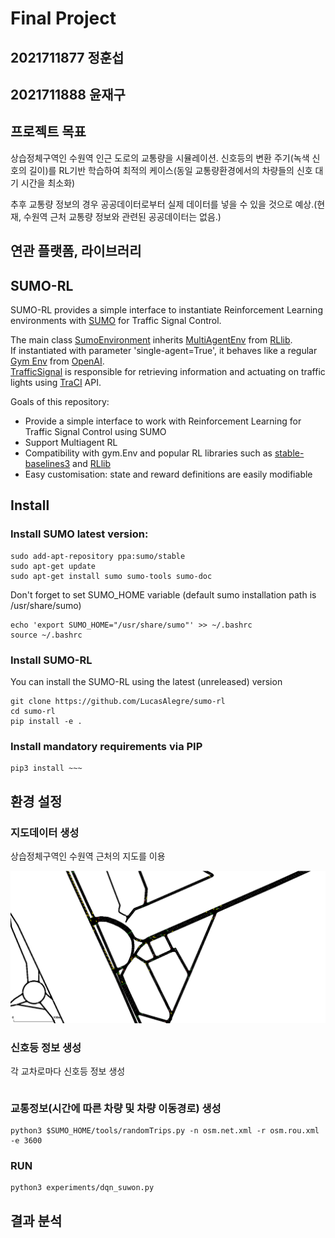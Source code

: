 # Final Project
## 2021711877 정훈섭
## 2021711888 윤재구


## 프로젝트 목표
상습정체구역인 수원역 인근 도로의 교통량을 시뮬레이션.
신호등의 변환 주기(녹색 신호의 길이)를 RL기반 학습하여 최적의 케이스(동일 교통량환경에서의 차량들의 신호 대기 시간을 최소화)


추후 교통량 정보의 경우 공공데이터로부터 실제 데이터를 넣을 수 있을 것으로 예상.(현재, 수원역 근처 교통량 정보와 관련된 공공데이터는 없음.)

## 연관 플랫폼, 라이브러리

## SUMO-RL
SUMO-RL provides a simple interface to instantiate Reinforcement Learning environments with [SUMO](https://github.com/eclipse/sumo) for Traffic Signal Control. 

The main class [SumoEnvironment](https://github.com/LucasAlegre/sumo-rl/blob/master/environment/env.py) inherits [MultiAgentEnv](https://github.com/ray-project/ray/blob/master/python/ray/rllib/env/multi_agent_env.py) from [RLlib](https://github.com/ray-project/ray/tree/master/python/ray/rllib).  
If instantiated with parameter 'single-agent=True', it behaves like a regular [Gym Env](https://github.com/openai/gym/blob/master/gym/core.py) from [OpenAI](https://github.com/openai).  
[TrafficSignal](https://github.com/LucasAlegre/sumo-rl/blob/master/environment/traffic_signal.py) is responsible for retrieving information and actuating on traffic lights using [TraCI](https://sumo.dlr.de/wiki/TraCI) API.

Goals of this repository:
- Provide a simple interface to work with Reinforcement Learning for Traffic Signal Control using SUMO
- Support Multiagent RL
- Compatibility with gym.Env and popular RL libraries such as [stable-baselines3](https://github.com/DLR-RM/stable-baselines3) and [RLlib](https://docs.ray.io/en/master/rllib.html)
- Easy customisation: state and reward definitions are easily modifiable

## Install

### Install SUMO latest version:

```
sudo add-apt-repository ppa:sumo/stable
sudo apt-get update
sudo apt-get install sumo sumo-tools sumo-doc 
```
Don't forget to set SUMO_HOME variable (default sumo installation path is /usr/share/sumo)
```
echo 'export SUMO_HOME="/usr/share/sumo"' >> ~/.bashrc
source ~/.bashrc
```

### Install SUMO-RL

You can install the SUMO-RL using the latest (unreleased) version
```
git clone https://github.com/LucasAlegre/sumo-rl
cd sumo-rl
pip install -e .
```

### Install mandatory requirements via PIP
```
pip3 install ~~~
```

## 환경 설정
### 지도데이터 생성
상습정체구역인 수원역 근처의 지도를 이용

![](./outputs/suwon_station.png)

### 신호등 정보 생성
각 교차로마다 신호등 정보 생성

```
```

### 교통정보(시간에 따른 차량 및 차량 이동경로) 생성
```
python3 $SUMO_HOME/tools/randomTrips.py -n osm.net.xml -r osm.rou.xml -e 3600
```


### RUN
```
python3 experiments/dqn_suwon.py 
```


## 결과 분석
